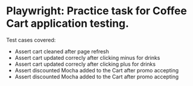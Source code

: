# Playwright: Practice task for Coffee Cart application testing.

Test cases covered:
- Assert cart cleaned after page refresh
- Assert cart updated correcly after clicking minus for drinks
- Assert cart updated correcly after clicking plus for drinks
- Assert discounted Mocha added to the Cart after promo accepting
- Assert discounted Mocha added to the Cart after promo accepting
